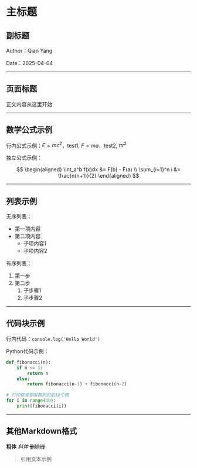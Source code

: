 # 主标题

## 副标题  
Author：Qian Yang 

Date：2025-04-04

---

## 页面标题

正文内容从这里开始

---

## 数学公式示例

行内公式示例：$E=mc^2$，test1, $F=ma$，test2, $\pi r^2$

独立公式示例：

$$
\begin{aligned}
\int_a^b f(x)dx &= F(b) - F(a) \\
\sum_{i=1}^n i &= \frac{n(n+1)}{2}
\end{aligned}
$$

---

## 列表示例

无序列表：
- 第一项内容
- 第二项内容
  - 子项内容1
  - 子项内容2

有序列表：
1. 第一步
2. 第二步
   1. 子步骤1
   2. 子步骤2

---

## 代码块示例

行内代码：`console.log('Hello World')`

Python代码示例：
```python
def fibonacci(n):
    if n <= 1:
        return n
    else:
        return fibonacci(n-1) + fibonacci(n-2)
        
# 打印斐波那契数列的前10个数
for i in range(10):
    print(fibonacci(i))
```

---

## 其他Markdown格式

**粗体** *斜体* ~~删除线~~

> 引用文本示例